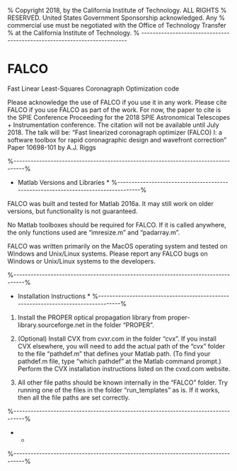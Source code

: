 % Copyright 2018, by the California Institute of Technology. ALL RIGHTS
% RESERVED. United States Government Sponsorship acknowledged. Any
% commercial use must be negotiated with the Office of Technology Transfer
% at the California Institute of Technology.
% -------------------------------------------------------------------------

# FALCO
Fast Linear Least-Squares Coronagraph Optimization code

Please acknowledge the use of FALCO if you use it in any work.
Please cite FALCO if you use FALCO as part of the work. For now, the paper to cite is the SPIE Conference Proceeding for the 2018 SPIE Astronomical Telescopes + Instrumentation conference. The citation will not be available until July 2018. The talk will be:
“Fast linearized coronagraph optimizer (FALCO) I: a software toolbox for rapid coronagraphic design and wavefront correction”
Paper 10698-101 by A.J. Riggs


%----------------------------------------------------------------------------------%
* Matlab Versions and Libraries *
%----------------------------------------------------------------------------------%

FALCO was built and tested for Matlab 2016a. It may still work on older versions, but functionality is not guaranteed.

No Matlab toolboxes should be required for FALCO. If it is called anywhere, the only functions used are “imresize.m” and “padarray.m”.

FALCO was written primarily on the MacOS operating system and tested on Windows and Unix/Linux systems. Please report any FALCO bugs on Windows or Unix/Linux systems to the developers.



%----------------------------------------------------------------------------------%
* Installation Instructions *
%----------------------------------------------------------------------------------%

1) Install the PROPER optical propagation library from proper-library.sourceforge.net in the folder “PROPER”. 

2) (Optional) Install CVX from cvxr.com in the folder “cvx”. If you install CVX elsewhere, you will need to add the actual path of the “cvx” folder to the file “pathdef.m” that defines your Matlab path. (To find your pathdef.m file, type “which pathdef” at the Matlab command prompt.) Perform the CVX installation instructions listed on the cvxd.com website.

3) All other file paths should be known internally in the “FALCO” folder. Try running one of the files in the folder “run_templates” as is. If it works, then all the file paths are set correctly.

%----------------------------------------------------------------------------------%
*  *
%----------------------------------------------------------------------------------%
